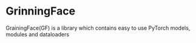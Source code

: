 # GrinningFace
GrainingFace(GF) is a library which contains easy to use PyTorch models, modules and dataloaders
